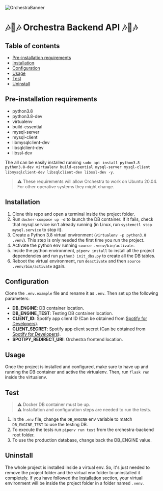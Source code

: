 ![OrchestraBanner](https://user-images.githubusercontent.com/37160608/151791586-b018382e-eca5-4e3e-9293-96d34fed2831.png)

# 🎶📖🎶 Orchestra Backend API 🎶📖🎶

## Table of contents

- [Pre-installation requirements](#pre-installation-requirements)
- [Installation](#installation)
- [Configuration](#configuration)
- [Usage](#usage)
- [Test](#test)
- [Uninstall](#uninstall)



## Pre-installation requirements
- python3.8
- python3.8-dev
- virtualenv
- build-essential
- mysql-server
- mysql-client
- libmysqlclient-dev
- libsqlclient-dev
- libssl-dev

The all can be easily installed running `sudo apt install python3.8 python3.8-dev virtualenv build-essential mysql-server mysql-client libmysqlclient-dev libsqlclient-dev libssl-dev -y`.

> ⚠️ These requirements will allow Orchestra to work on Ubuntu 20.04. For other operative systems they might change.



## Installation

1. Clone this repo and open a terminal inside the project folder.
2. Run `docker-compose up -d` to launch the DB container. If it fails, check that mysql.service isn't already running (in Linux, run `systemctl stop mysql.service` to stop it).
3. Create a Python 3.8 virtual environment (`virtualenv -p python3.8 .venv`). This step is only needed the first time you run the project.
4. Activate the python env running `source .venv/bin/activate`.
5. Inside the python environment, `pipenv install` to install all the project dependencies and run `python3 init_dbs.py` to create all the DB tables.
6. Reboot the virtual environment, run `deactivate` and then `source .venv/bin/activate` again.



## Configuration

Clone the `.env.example` file and rename it as `.env`. Then set up the following parameters:

- **DB_ENGINE**: DB container location.
- **DB_ENGINE_TEST**: Testing DB container location.
- **CLIENT_ID**: Spotify app client ID (Can be obtained from [Spotify for Developers](https://developer.spotify.com/dashboard/applications)).
- **CLIENT_SECRET**: Spotify app client secret (Can be obtained from [Spotify for Developers](https://developer.spotify.com/dashboard/applications)).
- **SPOTIPY_REDIRECT_URI**: Orchestra frontend location.



## Usage

Once the project is installed and configured, make sure to have up and running the DB container and active the virtualenv. Then, run `flask run` inside the virtualenv.



## Test

> ⚠️ Docker DB container must be up.  
> ⚠️ Installation and configuration steps are needed to run the tests.

1. In the `.env` file, change the `DB_ENGINE` env variable to match `DB_ENGINE_TEST` to use the testing DB.
2. To execute the tests run `pipenv run test` from the orchestra-backend root folder.
3. To use the production database, change back the DB_ENGINE value.



## Uninstall

The whole project is installed inside a virtual env. So, it's just needed to remove the project folder and the virtual env folder to uninstalled it completely. If you have followed the [Installation](#installation) section, your virtual environment will be inside the project folder in a folder named `.venv`.
